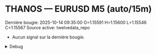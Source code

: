 # THANOS — EURUSD M5 (auto/15m)
Dernière bougie: 2025-10-14 09:35:00  O=1.15591  H=1.15600  L=1.15546  C=1.15567
Source active: twelvedata_repo

- Aucun signal sur la dernière bougie.

<details><summary>Debug</summary>

- TD_API_KEY manquant.

</details>